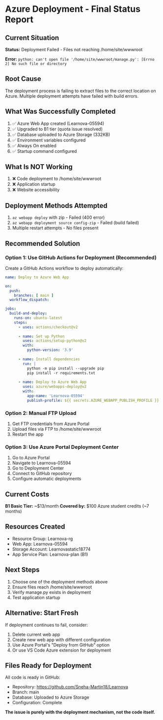# Azure Deployment - Final Status Report

## Current Situation

**Status:** Deployment Failed - Files not reaching /home/site/wwwroot

**Error:** `python: can't open file '/home/site/wwwroot/manage.py': [Errno 2] No such file or directory`

## Root Cause

The deployment process is failing to extract files to the correct location on Azure. Multiple deployment attempts have failed with build errors.

## What Was Successfully Completed

1. ✅ Azure Web App created (Learnova-05594)
2. ✅ Upgraded to B1 tier (quota issue resolved)
3. ✅ Database uploaded to Azure Storage (332KB)
4. ✅ Environment variables configured
5. ✅ Always On enabled
6. ✅ Startup command configured

## What Is NOT Working

1. ❌ Code deployment to /home/site/wwwroot
2. ❌ Application startup
3. ❌ Website accessibility

## Deployment Methods Attempted

1. `az webapp deploy` with zip - Failed (400 error)
2. `az webapp deployment source config-zip` - Failed (build failed)
3. Multiple restart attempts - No files present

## Recommended Solution

### Option 1: Use GitHub Actions for Deployment (Recommended)

Create a GitHub Actions workflow to deploy automatically:

```yaml
name: Deploy to Azure Web App

on:
  push:
    branches: [ main ]
  workflow_dispatch:

jobs:
  build-and-deploy:
    runs-on: ubuntu-latest
    steps:
      - uses: actions/checkout@v2
      
      - name: Set up Python
        uses: actions/setup-python@v2
        with:
          python-version: '3.9'
      
      - name: Install dependencies
        run: |
          python -m pip install --upgrade pip
          pip install -r requirements.txt
      
      - name: Deploy to Azure Web App
        uses: azure/webapps-deploy@v2
        with:
          app-name: 'Learnova-05594'
          publish-profile: ${{ secrets.AZURE_WEBAPP_PUBLISH_PROFILE }}
```

### Option 2: Manual FTP Upload

1. Get FTP credentials from Azure Portal
2. Upload files via FTP to /home/site/wwwroot
3. Restart the app

### Option 3: Use Azure Portal Deployment Center

1. Go to Azure Portal
2. Navigate to Learnova-05594
3. Go to Deployment Center
4. Connect to GitHub repository
5. Configure automatic deployments

## Current Costs

**B1 Basic Tier:** ~$13/month
**Covered by:** $100 Azure student credits (~7 months)

## Resources Created

- Resource Group: Learnova-rg
- Web App: Learnova-05594
- Storage Account: Learnovastatic18774
- App Service Plan: Learnova-plan (B1)

## Next Steps

1. Choose one of the deployment methods above
2. Ensure files reach /home/site/wwwroot
3. Verify manage.py exists in deployment
4. Test application startup

## Alternative: Start Fresh

If deployment continues to fail, consider:

1. Delete current web app
2. Create new web app with different configuration
3. Use Azure Portal's "Deploy from GitHub" option
4. Or use VS Code Azure extension for deployment

## Files Ready for Deployment

All code is ready in GitHub:
- Repository: https://github.com/Sneha-Martin18/Learnova
- Branch: main
- Database: Uploaded to Azure Storage
- Configuration: Complete

**The issue is purely with the deployment mechanism, not the code itself.**
